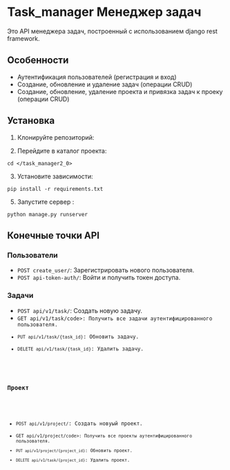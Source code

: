 <h1>Task_manager Менеджер задач</h1>

<p>Это API менеджера задач, построенный с использованием django rest framework.</p>

<h2>Особенности</h2>

<ul>
<li>Аутентификация пользователей (регистрация и вход)</li>
<li>Создание, обновление и удаление задач (операции CRUD)</li>
<li>Создание, обновление, удаление проекта и привязка задач к проеку (операции CRUD)</li>
</ul>

<h2>Установка</h2>

<ol>
<li>Клонируйте репозиторий:</li>
</ol>

<ol start="2">
<li>Перейдите в каталог проекта:</li>
</ol>

<pre><code>cd &lt;/task_manager2_0&gt;
</code></pre>

<ol start="3">
<li>Установите зависимости:</li>
</ol>

<pre><code>pip install -r requirements.txt
</code></pre>

<ol start="5">
<li>Запустите сервер :</li>
</ol>

<pre><code>python manage.py runserver
</code></pre>

<h2>Конечные точки API</h2>

<h3>Пользователи</h3>

<ul>
<li><code>POST create_user/</code>: Зарегистрировать нового пользователя.</li>
<li><code>POST api-token-auth/</code>: Войти и получить токен доступа.</li>
</ul>

<h3>Задачи</h3>

<ul>
<li><code>POST api/v1/task/</code>: Создать новую задачу.</li>
<li><code>GET api/v1/task/code>: Получить все задачи аутентифицированного пользователя.</li>
<li><code>PUT api/v1/task/{task_id}</code>: Обновить задачу.</li>
<li><code>DELETE api/v1/task/{task_id}</code>: Удалить задачу.</li>
</ul>

<h3>Проект</h3>

<ul>
<li><code>POST api/v1/project/</code>: Создать новуый проект.</li>
<li><code>GET api/v1/project/code>: Получить все проекты аутентифицированного пользователя.</li>
<li><code>PUT api/v1/project/{project_id}</code>: Обновить проект.</li>
<li><code>DELETE api/v1/task/{project_id}</code>: Удалить проект.</li>
</ul>

  
